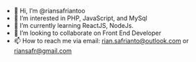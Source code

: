 - 👋 Hi, I’m @riansafriantoo
- 👀 I’m interested in PHP, JavaScript, and MySql
- 🌱 I’m currently learning ReactJS, NodeJs.
- 💞️ I’m looking to collaborate on Front End Developer
- 📫 How to reach me via email: rian.safrianto@outlook.com or riansafr@gmail.com

<!---
riansafriantoo/riansafriantoo is a ✨ special ✨ repository because its `README.md` (this file) appears on your GitHub profile.
You can click the Preview link to take a look at your changes.
--->
